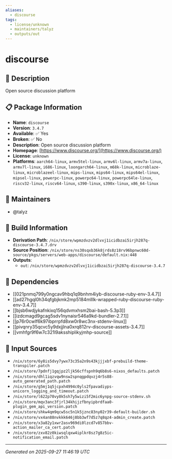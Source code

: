 ```yaml
---
aliases:
  - discourse
tags:
  - license/unknown
  - maintainers/talyz
  - outputs/out
---
```


# discourse

## 📝 Description

Open source discussion platform

## 📋 Package Information

- **Name**: `discourse`
- **Version**: `3.4.7`
- **Available**: ✅ Yes
- **Broken**: ✅ No
- **Description**: Open source discussion platform
- **Homepage**: [https://www.discourse.org/](https://www.discourse.org/)
- **License**: `unknown`
- **Platforms**: `aarch64-linux`, `armv5tel-linux`, `armv6l-linux`, `armv7a-linux`, `armv7l-linux`, `i686-linux`, `loongarch64-linux`, `m68k-linux`, `microblaze-linux`, `microblazeel-linux`, `mips-linux`, `mips64-linux`, `mips64el-linux`, `mipsel-linux`, `powerpc-linux`, `powerpc64-linux`, `powerpc64le-linux`, `riscv32-linux`, `riscv64-linux`, `s390-linux`, `s390x-linux`, `x86_64-linux`
## 👥 Maintainers

- @talyz


## 🔧 Build Information

- **Derivation Path**: `/nix/store/wpmzdvzv2dlvxj1icidbzai5irjh287q-discourse-3.4.7.drv`
- **Source Position**: `/nix/store/ns30sqxb36k8jrds8z18rv96bpnwc60d-source/pkgs/servers/web-apps/discourse/default.nix:448`
- **Outputs**:
  - `out`:  `/nix/store/wpmzdvzv2dlvxj1icidbzai5irjh287q-discourse-3.4.7`

## 🔗 Dependencies

- [[021pnmq799y0ngcav9hbq1q9bnhm4iyb-discourse-ruby-env-3.4.7]]
- [[ad27hgql0h34qfgbjkmk2mp5184mlllk-wrapped-ruby-discourse-ruby-env-3.4.7]]
- [[bjsb6wdjykafnkixq156qdvmxhsm2bai-bash-5.3p3]]
- [[izdcmagd9gcag5sdv1nynaisr546a9kd-bundler-2.7.1]]
- [[p76r0cwlf6k97ibprrpfd8xw0r8wc3nx-stdenv-linux]]
- [[pivqnry35qcvc5y9dxjjlna0xrq812rv-discourse-assets-3.4.7]]
- [[vmhfgr9f6w7c321l9aksshiplikyjmhp-source]]

## 📁 Input Sources

- `/nix/store/6y8is5dvy7ywx73c35a2n9s43kjjjxbf-prebuild-theme-transpiler.patch`
- `/nix/store/7pdnfj1gqjpz2ljk56cffspnh9q6b8s6-nixos_defaults.patch`
- `/nix/store/dhl1iqzvqw9nsw2spnqgpdqvzj4r5s88-auto_generated_path.patch`
- `/nix/store/g5mj1q5jcpxh4994c0yls2fpavadiyps-unicorn_logging_and_timeout.patch`
- `/nix/store/l622p70vy8k5sh7y5wizi5f2mic6ynpg-source-stdenv.sh`
- `/nix/store/mqv3anc3fjrl34khijzfbnyipbrdfaa0-plugin_gem_api_version.patch`
- `/nix/store/shkw4qm9qcw5sc5n1k5jznc83ny02r39-default-builder.sh`
- `/nix/store/vx4an88nvkkk646j8bb3wf7d5z7q8qz4-admin_create.patch`
- `/nix/store/x3a82y1xwr2asv969di0lzcd7v857bbv-action_mailer_ca_cert.patch`
- `/nix/store/zxv82z0kiwsqlqxw4iplkr8sz7g8z5ic-notification_email.patch`

---
*Generated on 2025-09-27 11:46:19 UTC*

